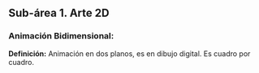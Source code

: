 ## Sub-área 1. Arte 2D ##

### Animación Bidimensional: ###
**Definición:** Animación en dos planos, es en dibujo digital. Es cuadro por cuadro.

